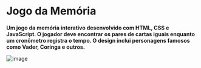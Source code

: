 # Jogo da Memória

**Um jogo da memória interativo desenvolvido com HTML, CSS e JavaScript. O jogador deve encontrar os pares de cartas iguais enquanto um cronômetro registra o tempo. O design inclui personagens famosos como Vader, Coringa e outros.**

![image](https://github.com/user-attachments/assets/573b7fa2-4927-4635-bc78-df58dff82970)
